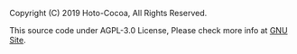 Copyright (C) 2019 Hoto-Cocoa, All Rights Reserved.

This source code under AGPL-3.0 License, Please check more info at [GNU Site](https://www.gnu.org/licenses/agpl-3.0.en.html).
